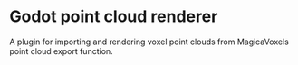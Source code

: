 # Godot point cloud renderer
 A plugin for importing and rendering voxel point clouds from MagicaVoxels point cloud export function.